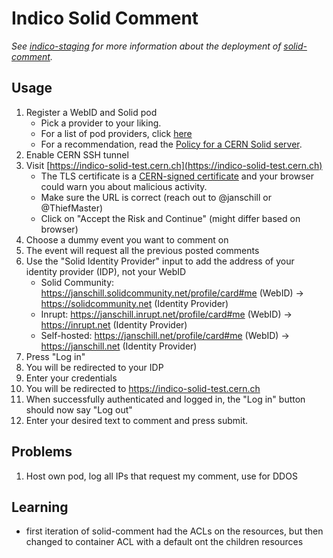 # Indico Solid Comment

*See [indico-staging](indico-staging.md) for more information about the deployment of [solid-comment](https://github.com/janschill/solid-comment).*

## Usage

1. Register a WebID and Solid pod
    * Pick a provider to your liking.
    * For a list of pod providers, click [here](https://solidproject.org/users/get-a-pod)
    * For a recommendation, read the [Policy for a CERN Solid server](https://codimd.web.cern.ch/s/zl3yGAfYZ#Summary).
2. Enable CERN SSH tunnel
3. Visit [https://indico-solid-test.cern.ch](https://indico-solid-test.cern.ch)
    * The TLS certificate is a [CERN-signed certificate](https://ca.cern.ch/ca/) and your browser could warn you about malicious activity.
    * Make sure the URL is correct (reach out to @janschill or @ThiefMaster)
    * Click on "Accept the Risk and Continue" (might differ based on browser)
4. Choose a dummy event you want to comment on
5. The event will request all the previous posted comments
6. Use the "Solid Identity Provider" input to add the address of your identity provider (IDP), not your WebID
    * Solid Community: https://janschill.solidcommunity.net/profile/card#me (WebID) -> https://solidcommunity.net (Identity Provider)
    * Inrupt: https://janschill.inrupt.net/profile/card#me (WebID) -> https://inrupt.net (Identity Provider)
    * Self-hosted: https://janschill.net/profile/card#me (WebID) -> https://janschill.net (Identity Provider)
7. Press "Log in"
8. You will be redirected to your IDP
9. Enter your credentials
10. You will be redirected to https://indico-solid-test.cern.ch
11. When successfully authenticated and logged in, the "Log in" button should now say "Log out"
12. Enter your desired text to comment and press submit.

## Problems

1. Host own pod, log all IPs that request my comment, use for DDOS

## Learning

* first iteration of solid-comment had the ACLs on the resources, but then changed to container ACL with a default ont the children resources
